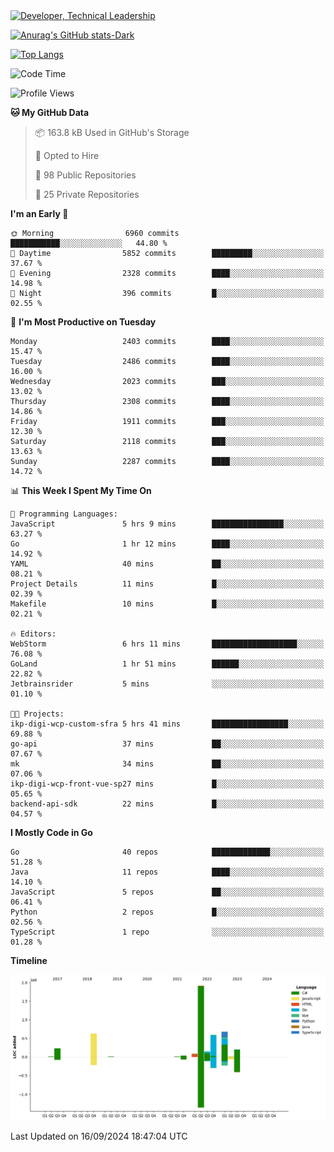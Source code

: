 <div>
  <a href="https://www.linkedin.com/in/arielpineiro/" target="_blank" rel="nofollow noopener noreferrer">
    <img src="https://img.shields.io/badge/-LinkedIn-%230077B5?style=for-the-badge&logo=linkedin&logoColor=white" alt="Developer, Technical Leadership" title="Ariel Piñeiro">
  </a>
</div>

[![Anurag's GitHub stats-Dark](https://github-readme-stats.vercel.app/api?username=arielsrv&show_icons=true&theme=dark#gh-dark-mode-only)](https://github.com/anuraghazra/github-readme-stats#gh-dark-mode-only)

[![Top Langs](https://github-readme-stats.vercel.app/api/top-langs/?username=arielsrv&layout=compact&langs_count=10&theme=dark#gh-dark-mode-only)](https://github.com/anuraghazra/github-readme-stats&theme=dark#gh-dark-mode-only)

<!--START_SECTION:waka-->
![Code Time](http://img.shields.io/badge/Code%20Time-1%2C094%20hrs%2035%20mins-blue)

![Profile Views](http://img.shields.io/badge/Profile%20Views-6-blue)

**🐱 My GitHub Data** 

> 📦 163.8 kB Used in GitHub's Storage 
 > 
> 💼 Opted to Hire
 > 
> 📜 98 Public Repositories 
 > 
> 🔑 25 Private Repositories 
 > 
**I'm an Early 🐤** 

```text
🌞 Morning                6960 commits        ███████████░░░░░░░░░░░░░░   44.80 % 
🌆 Daytime                5852 commits        █████████░░░░░░░░░░░░░░░░   37.67 % 
🌃 Evening                2328 commits        ████░░░░░░░░░░░░░░░░░░░░░   14.98 % 
🌙 Night                  396 commits         █░░░░░░░░░░░░░░░░░░░░░░░░   02.55 % 
```
📅 **I'm Most Productive on Tuesday** 

```text
Monday                   2403 commits        ████░░░░░░░░░░░░░░░░░░░░░   15.47 % 
Tuesday                  2486 commits        ████░░░░░░░░░░░░░░░░░░░░░   16.00 % 
Wednesday                2023 commits        ███░░░░░░░░░░░░░░░░░░░░░░   13.02 % 
Thursday                 2308 commits        ████░░░░░░░░░░░░░░░░░░░░░   14.86 % 
Friday                   1911 commits        ███░░░░░░░░░░░░░░░░░░░░░░   12.30 % 
Saturday                 2118 commits        ███░░░░░░░░░░░░░░░░░░░░░░   13.63 % 
Sunday                   2287 commits        ████░░░░░░░░░░░░░░░░░░░░░   14.72 % 
```


📊 **This Week I Spent My Time On** 

```text
💬 Programming Languages: 
JavaScript               5 hrs 9 mins        ████████████████░░░░░░░░░   63.27 % 
Go                       1 hr 12 mins        ████░░░░░░░░░░░░░░░░░░░░░   14.92 % 
YAML                     40 mins             ██░░░░░░░░░░░░░░░░░░░░░░░   08.21 % 
Project Details          11 mins             █░░░░░░░░░░░░░░░░░░░░░░░░   02.39 % 
Makefile                 10 mins             █░░░░░░░░░░░░░░░░░░░░░░░░   02.21 % 

🔥 Editors: 
WebStorm                 6 hrs 11 mins       ███████████████████░░░░░░   76.08 % 
GoLand                   1 hr 51 mins        ██████░░░░░░░░░░░░░░░░░░░   22.82 % 
Jetbrainsrider           5 mins              ░░░░░░░░░░░░░░░░░░░░░░░░░   01.10 % 

🐱‍💻 Projects: 
ikp-digi-wcp-custom-sfra 5 hrs 41 mins       █████████████████░░░░░░░░   69.88 % 
go-api                   37 mins             ██░░░░░░░░░░░░░░░░░░░░░░░   07.67 % 
mk                       34 mins             ██░░░░░░░░░░░░░░░░░░░░░░░   07.06 % 
ikp-digi-wcp-front-vue-sp27 mins             █░░░░░░░░░░░░░░░░░░░░░░░░   05.65 % 
backend-api-sdk          22 mins             █░░░░░░░░░░░░░░░░░░░░░░░░   04.57 % 
```

**I Mostly Code in Go** 

```text
Go                       40 repos            █████████████░░░░░░░░░░░░   51.28 % 
Java                     11 repos            ████░░░░░░░░░░░░░░░░░░░░░   14.10 % 
JavaScript               5 repos             ██░░░░░░░░░░░░░░░░░░░░░░░   06.41 % 
Python                   2 repos             █░░░░░░░░░░░░░░░░░░░░░░░░   02.56 % 
TypeScript               1 repo              ░░░░░░░░░░░░░░░░░░░░░░░░░   01.28 % 
```



**Timeline**

![Lines of Code chart](https://raw.githubusercontent.com/arielsrv/arielsrv/main/assets/bar_graph.png)


 Last Updated on 16/09/2024 18:47:04 UTC
<!--END_SECTION:waka-->

